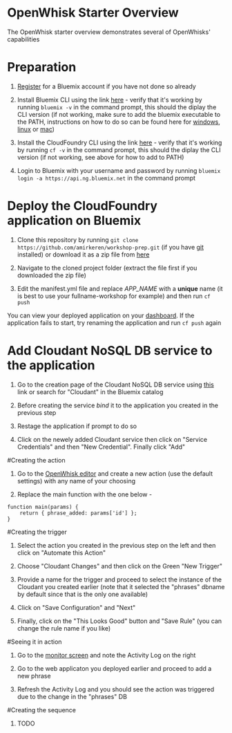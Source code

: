 # OpenWhisk Starter Overview

The OpenWhisk starter overview demonstrates several of OpenWhisks' capabilities

# Preparation

1. [Register](https://console.ng.bluemix.net/registration) for a Bluemix account if you have not done so already

2. Install Bluemix CLI using the link [here](http://clis.ng.bluemix.net/ui/home.html) - verify that it's working by running `bluemix -v` in the command prompt, this should the diplay the CLI version (if not working, make sure to add the bluemix executable to the PATH, instructions on how to do so can be found here for [windows](http://www.computerhope.com/issues/ch000549.htm), [linux](http://www.troubleshooters.com/linux/prepostpath.htm) or [mac](http://architectryan.com/2012/10/02/add-to-the-path-on-mac-os-x-mountain-lion/#.WH9RLbZ96L8))

3. Install the CloudFoundry CLI using the link [here](https://github.com/cloudfoundry/cli/releases) - verify that it's working by running `cf -v` in the command prompt, this should the diplay the CLI version (if not working, see above for how to add to PATH)

4. Login to Bluemix with your username and password by running `bluemix login -a https://api.ng.bluemix.net` in the command prompt

# Deploy the CloudFoundry application on Bluemix

1. Clone this repository by running `git clone https://github.com/amirkeren/workshop-prep.git` (if you have [git](https://git-scm.com/downloads) installed) or download it as a zip file from [here](https://github.com/amirkeren/workshop-prep/archive/master.zip)

2. Navigate to the cloned project folder (extract the file first if you downloaded the zip file)

3. Edit the manifest.yml file and replace *APP_NAME* with a **unique** name (it is best to use your fullname-workshop for example) and then run `cf push`

You can view your deployed application on your [dashboard](https://console.ng.bluemix.net/dashboard/apps). If the application fails to start, try renaming the application and run `cf push` again

# Add Cloudant NoSQL DB service to the application

1. Go to the creation page of the Cloudant NoSQL DB service using [this](https://console.ng.bluemix.net/catalog/services/cloudant-nosql-db/) link or search for "Cloudant" in the Bluemix catalog

2. Before creating the service *bind* it to the application you created in the previous step

3. Restage the application if prompt to do so

4. Click on the newely added Cloudant service then click on "Service Credentials" and then "New Credential". Finally click "Add"

#Creating the action

1. Go to the [OpenWhisk editor](https://console.ng.bluemix.net/openwhisk/editor) and create a new action (use the default settings) with any name of your choosing

2. Replace the main function with the one below -

```
function main(params) {
	return { phrase_added: params['id'] };
}
```

#Creating the trigger

1. Select the action you created in the previous step on the left and then click on "Automate this Action"

2. Choose "Cloudant Changes" and then click on the Green "New Trigger"

3. Provide a name for the trigger and proceed to select the instance of the Cloudant you created earlier (note that it selected the "phrases" dbname by default since that is the only one available)

4. Click on "Save Configuration" and "Next"

5. Finally, click on the "This Looks Good" button and "Save Rule" (you can change the rule name if you like)

#Seeing it in action 

1. Go to the [monitor screen](https://console.ng.bluemix.net/openwhisk/dashboard) and note the Activity Log on the right

2. Go to the web applicaton you deployed earlier and proceed to add a new phrase

3. Refresh the Activity Log and you should see the action was triggered due to the change in the "phrases" DB

#Creating the sequence

1. TODO
